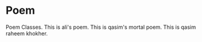 # Poem
Poem Classes.
This is ali's poem.
This is qasim's mortal poem.
This is qasim raheem khokher.
